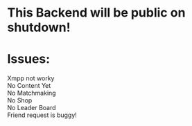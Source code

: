 # This Backend will be public on shutdown!

# Issues:
Xmpp not worky <br>
No Content Yet <br>
No Matchmaking <br>
No Shop <br>
No Leader Board <br>
Friend request is buggy! <br>
